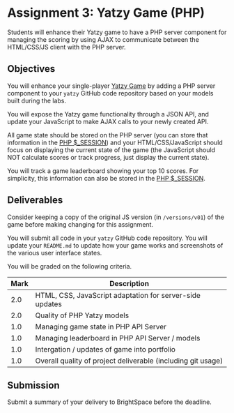 # Assignment 3: Yatzy Game (PHP)

Students will enhance their Yatzy game to have a PHP server
component for managing the scoring by using AJAX to
communicate between the HTML/CSS/JS client with the PHP server.

## Objectives

You will enhance your single-player
[Yatzy Game](https://en.wikipedia.org/wiki/Yatzy)
by adding a PHP server component to your `yatzy` GitHub code
repository based on your models built during the labs.

You will expose the Yatzy game functionality through a JSON API,
and update your JavaScript to make AJAX calls to your
newly created API.

All game state should be stored on the PHP server
(you can store that information in the [PHP $_SESSION](https://www.php.net/manual/en/book.session.php))
and your HTML/CSS/JavaScript should focus on displaying
the current state of the game (the JavaScript should NOT calculate
scores or track progress, just display the current state).

You will track a game leaderboard showing
your top 10 scores.  For simplicity, this information can also be stored in
the [PHP $_SESSION](https://www.php.net/manual/en/book.session.php).

## Deliverables

Consider keeping a copy of the original JS version (in `/versions/v01`)
of the game before making changing for this assignment.

You will submit all code in your `yatzy` GitHub code repository.
You will update your `README.md` to update how your game
works and screenshots of the various user interface states.

You will be graded on the following criteria.

| Mark | Description |
| --- | --- |
| 2.0 | HTML, CSS, JavaScript adaptation for server-side updates
| 2.0 | Quality of PHP Yatzy models
| 1.0 | Managing game state in PHP API Server
| 1.0 | Managing leaderboard in PHP API Server / models
| 1.0 | Intergation / updates of game into portfolio
| 1.0 | Overall quality of project deliverable (including git usage)

## Submission

Submit a summary of your delivery to BrightSpace before the deadline.

